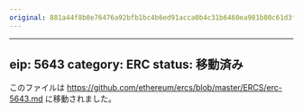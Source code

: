 ```yaml
---
original: 881a44f8b0e76476a92bfb1bc4b6ed91acca0b4c31b6460ea981b00c61d3fd3d
---
```


---
eip: 5643
category: ERC
status: 移動済み
---

このファイルは https://github.com/ethereum/ercs/blob/master/ERCS/erc-5643.md に移動されました。